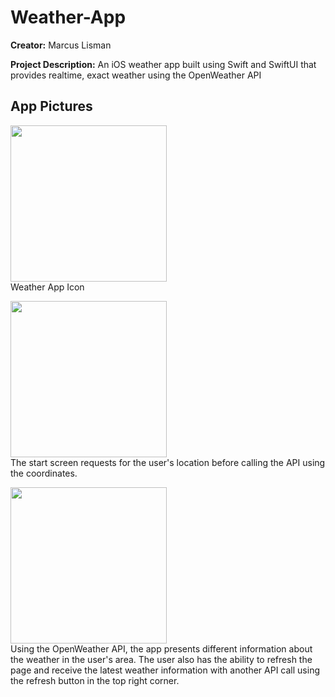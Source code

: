 # Weather-App

**Creator:** Marcus Lisman

**Project Description:** An iOS weather app built using Swift and SwiftUI that provides realtime, exact weather using the OpenWeather API

## App Pictures
<img src="https://github.com/MLisman5113/Weather-App/assets/72448287/40371890-971a-43ee-b8c8-672edd249347" width="250"/> <br />
Weather App Icon <br />

<img src="https://github.com/MLisman5113/Weather-App/assets/72448287/119c1c80-17df-42df-b1c1-b4127621ac4a" width="250"/><br />
The start screen requests for the user's location before calling the API using the coordinates.<br />

<img src="https://github.com/MLisman5113/Weather-App/assets/72448287/dca92d10-40a6-4cc6-8e6c-46220c77f7c2" width="250"/><br />
Using the OpenWeather API, the app presents different information about the weather in the user's area. The user also has the ability to refresh the page and receive the latest weather information with another API call using the refresh button in the top right corner. <br />

